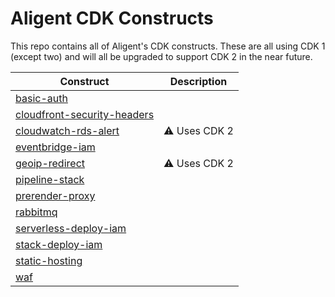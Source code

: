# Aligent CDK Constructs

This repo contains all of Aligent's CDK constructs. These are all using CDK 1 (except two) and will all be upgraded to support CDK 2 in the near future.

Construct | Description
-- | --
[basic-auth](packages/basic-auth) | 
[cloudfront-security-headers](packages/cloudfront-security-headers) | 
[cloudwatch-rds-alert](packages/cloudwatch-rds-alert) | :warning: Uses CDK 2
[eventbridge-iam](eventbridge-packages/eventbridge-iam) |
[geoip-redirect](packages/geoip-redirect) | :warning: Uses CDK 2
[pipeline-stack](packages/pipeline-stack) | 
[prerender-proxy](packages/prerender-proxy) | 
[rabbitmq](packages/rabbitmq) | 
[serverless-deploy-iam](packages/serverless-deploy-iam) |
[stack-deploy-iam](packages/stack-deploy-iam) |
[static-hosting](packages/static-hosting) | 
[waf](packages/waf) | 
